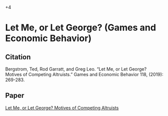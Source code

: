 +4

# Let Me, or Let George? (Games and Economic Behavior)

## Citation

Bergstrom, Ted, Rod Garratt, and Greg Leo. “Let Me, or Let George? Motives of Competing Altruists.” Games and Economic Behavior 118, (2019): 269-283.


## Paper

[Let Me, or Let George? Motives of Competing Altruists](<https://scholar.google.com/scholar?oi=bibs&cluster=14335759686974261454&btnI=1&hl=en>)
